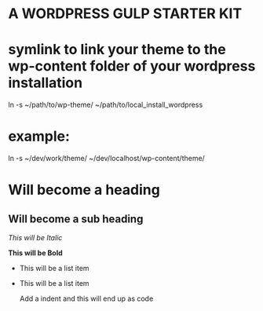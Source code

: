 A WORDPRESS GULP STARTER KIT
===========================


# symlink to link your theme to the wp-content folder of your wordpress installation 
ln -s ~/path/to/wp-theme/ ~/path/to/local_install_wordpress

# example:
ln -s ~/dev/work/theme/ ~/dev/localhost/wp-content/theme/


Will become a heading
==============

Will become a sub heading
--------------

*This will be Italic*

**This will be Bold**

- This will be a list item
- This will be a list item

    Add a indent and this will end up as code

